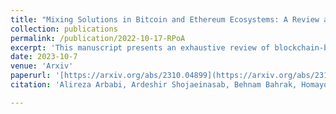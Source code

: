 ```yaml
---
title: "Mixing Solutions in Bitcoin and Ethereum Ecosystems: A Review and Tutorial"
collection: publications
permalink: /publication/2022-10-17-RPoA
excerpt: 'This manuscript presents an exhaustive review of blockchain-based mixing services, aiming to fill the existing gap between academic innovations and real-world implementations. Starting with an identification of the core functionalities and techniques employed by mixing services, the paper delves into detailed explanations of these operational mechanisms. It further outlines an evaluation framework tailored for a rigorous assessment, highlighting the key vulnerabilities and strengths of various solutions. In addition, the study identifies potential attack vectors that compromise these services. The paper explores the dual nature of mixing services, while they contribute to the preservation of privacy, a cornerstone of blockchain technologies, they can also facilitate illicit activities. By addressing key research questions, this study not only offers a comprehensive overview of the current state of mixing services but also sets the stage for future academic discourse in this evolving field.'
date: 2023-10-7
venue: 'Arxiv'
paperurl: '[https://arxiv.org/abs/2310.04899](https://arxiv.org/abs/2310.04899)'
citation: 'Alireza Arbabi, Ardeshir Shojaeinasab, Behnam Bahrak, Homayoun Najjaran (2023). &quot;Mixing Solutions in Bitcoin and Ethereum Ecosystems: A Review and Tutorial; <i>Arxiv</i>.'

---
```


